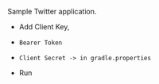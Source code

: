 Sample Twitter application.

 - Add Client Key, 
 -     Bearer Token
 -     Client Secret -> in gradle.properties
 - Run

